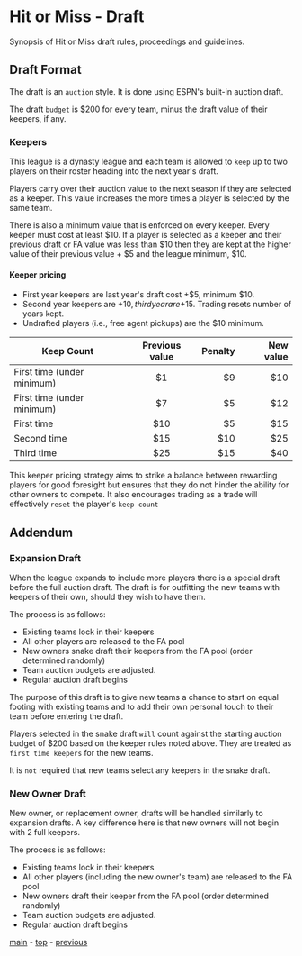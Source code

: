 # Hit or Miss - Draft

Synopsis of Hit or Miss draft rules, proceedings and guidelines.

## Draft Format

The draft is an `auction` style.
It is done using ESPN's built-in auction draft.

The draft `budget` is $200 for every team, minus the draft value of their keepers, if any.

### Keepers

This league is a dynasty league and each team is allowed to `keep` up to two players on their roster heading into the next year's draft.

Players carry over their auction value to the next season if they are selected as a keeper.
This value increases the more times a player is selected by the same team.

There is also a minimum value that is enforced on every keeper.
Every keeper must cost at least $10.
If a player is selected as a keeper and their previous draft or FA value was less than $10 then they are kept at the higher value of their previous value + $5 and the league minimum, $10.

#### Keeper pricing

- First year keepers are last year's draft cost +$5, minimum $10.
- Second year keepers are +$10, third year are +$15. Trading resets number of years kept.
- Undrafted players (i.e., free agent pickups) are the $10 minimum.

| Keep Count | Previous value | Penalty | New value |
| ---|:---:| ---:|---:|
| First time (under minimum) | $1 | $9 | $10 |
| First time (under minimum) | $7 | $5 | $12 |
| First time | $10 | $5 | $15 |
| Second time | $15 | $10 | $25 |
| Third time | $25 | $15 | $40 |

This keeper pricing strategy aims to strike a balance between rewarding players for good foresight but ensures that they do not hinder the ability for other owners to compete.
It also encourages trading as a trade will effectively `reset` the player's `keep count`

## Addendum

### Expansion Draft

When the league expands to include more players there is a special draft before the full auction draft.
The draft is for outfitting the new teams with keepers of their own, should they wish to have them.

The process is as follows:
-   Existing teams lock in their keepers
-   All other players are released to the FA pool
-   New owners snake draft their keepers from the FA pool (order determined randomly)
-   Team auction budgets are adjusted.
-   Regular auction draft begins

The purpose of this draft is to give new teams a chance to start on equal footing with existing teams and to add their
own personal touch to their team before entering the draft.

Players selected in the snake draft `will` count against the starting auction budget of $200 based on the keeper rules
noted above.
They are treated as `first time keepers` for the new teams.

It is `not` required that new teams select any keepers in the snake draft.

### New Owner Draft

New owner, or replacement owner, drafts will be handled similarly to expansion drafts.
A key difference here is that new owners will not begin with 2 full keepers.

The process is as follows:
-   Existing teams lock in their keepers
-   All other players (including the new owner's team) are released to the FA pool
-   New owners draft their keeper from the FA pool (order determined randomly)
-   Team auction budgets are adjusted.
-   Regular auction draft begins

[main][main] - [top][top] - [previous][previous]

[main]: readme.md
[top]: draft.md
[previous]: rosters.md
